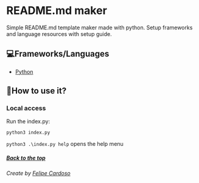 # README.md maker

Simple README.md template maker made with python. Setup frameworks and language resources with setup guide.

## 💻Frameworks/Languages

- [Python](https://www.python.org)

## 🚀How to use it?

### Local access

Run the index.py:

```
python3 index.py
```

`python3 .\index.py help` opens the help menu

##### [Back to the top](#)

###### Create by [Felipe Cardoso](https://lymei.art)
